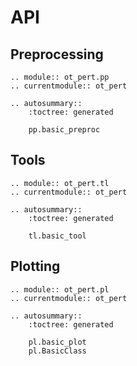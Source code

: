 # API

## Preprocessing

```{eval-rst}
.. module:: ot_pert.pp
.. currentmodule:: ot_pert

.. autosummary::
    :toctree: generated

    pp.basic_preproc
```

## Tools

```{eval-rst}
.. module:: ot_pert.tl
.. currentmodule:: ot_pert

.. autosummary::
    :toctree: generated

    tl.basic_tool
```

## Plotting

```{eval-rst}
.. module:: ot_pert.pl
.. currentmodule:: ot_pert

.. autosummary::
    :toctree: generated

    pl.basic_plot
    pl.BasicClass
```
